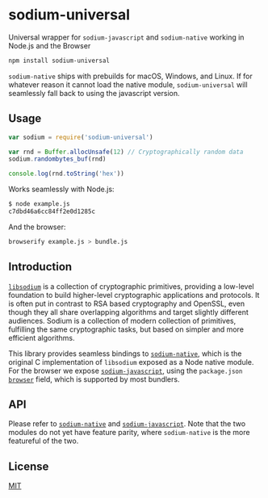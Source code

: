 # sodium-universal

Universal wrapper for `sodium-javascript` and `sodium-native` working in Node.js and the Browser

```sh
npm install sodium-universal
```

`sodium-native` ships with prebuilds for macOS, Windows, and Linux.
If for whatever reason it cannot load the native module, `sodium-universal` will seamlessly fall back to using the javascript version.

## Usage

```js
var sodium = require('sodium-universal')

var rnd = Buffer.allocUnsafe(12) // Cryptographically random data
sodium.randombytes_buf(rnd)

console.log(rnd.toString('hex'))

```

Works seamlessly with Node.js:

```sh
$ node example.js
c7dbd46a6cc84ff2e0d1285c
```

And the browser:

```sh
browserify example.js > bundle.js
```

## Introduction

[`libsodium`](https://download.libsodium.org/doc/) is a collection of cryptographic primitives, providing a low-level foundation to build higher-level cryptographic applications and protocols. It is often put in contrast to RSA based cryptography and OpenSSL, even though they all share overlapping algorithms and target slightly different audiences. Sodium is a collection of modern collection of primitives, fulfilling the same cryptographic tasks, but based on simpler and more efficient algorithms.

This library provides seamless bindings to [`sodium-native`](https://github.com/sodium-friends/sodium-native), which is the original C implementation of `libsodium` exposed as a Node native module. For the browser we expose [`sodium-javascript`](https://github.com/sodium-friends/sodium-javascript), using the `package.json` [`browser`](https://github.com/defunctzombie/package-browser-field-spec) field, which is supported by most bundlers.

## API

Please refer to [`sodium-native`](https://github.com/sodium-friends/sodium-native#api) and [`sodium-javascript`](https://github.com/sodium-friends/sodium-javascript#api). Note that the two modules do not yet have feature parity, where `sodium-native` is the more featureful of the two.

## License

[MIT](LICENSE.md)
